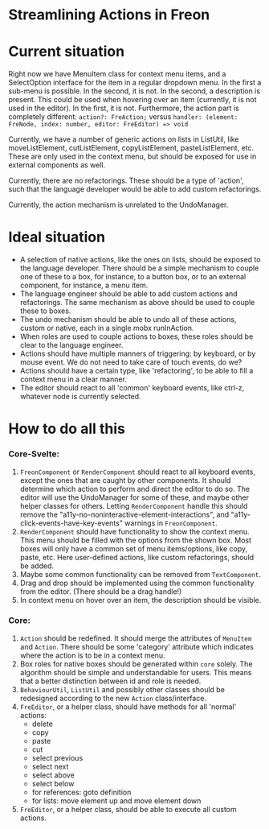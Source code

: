 # Streamlining Actions in Freon
# Current situation
Right now we have MenuItem class for context menu items,
and a SelectOption interface for the item in a regular dropdown menu.
In the first a sub-menu is possible. In the second, it is not.
In the second, a description is present. This could be used when hovering over
an item (currently, it is not used in the editor). In the first, it is not.
Furthermore, the action part is completely different:
`action?: FreAction;` versus `handler: (element: FreNode, index: number, editor: FreEditor) => void`

Currently, we have a number of generic actions on lists in ListUtil, like moveListElement, cutListElement, 
copyListElement, pasteListElement, etc. These are only used in the context menu, but should be exposed for 
use in external components as well.

Currently, there are no refactorings. These should be a type of 'action', such that the language 
developer would be able to add custom refactorings.

Currently, the action mechanism is unrelated to the UndoManager.

# Ideal situation
*  A selection of native actions, like the ones on lists, should be exposed to the language developer.
There should be a simple mechanism to couple one of these to a box, for instance, to a button box, or to an external component,
for instance, a menu item.
* The language engineer should be able to add custom actions and refactorings. The same mechanism as above should be used
to couple these to boxes.
* The undo mechanism should be able to undo all of these actions, custom or native, each in a single mobx runInAction.
* When roles are used to couple actions to boxes, these roles should be clear to the language engineer.
* Actions should have multiple manners of triggering: by keyboard, or by mouse event. We do not need to take care of touch events, do we?
* Actions should have a certain type, like 'refactoring', to be able to fill a context menu in a clear manner. 
* The editor should react to all 'common' keyboard events, like ctrl-z, whatever node is currently selected.

# How to do all this
### Core-Svelte:
1. `FreonComponent` or `RenderComponent` should react to all keyboard events, except the ones that are caught by other components. 
It should determine which action to perform and direct the editor to do so. The editor will use the UndoManager for some of these, and
maybe other helper classes for others. Letting `RenderComponent` handle this should remove the "a11y-no-noninteractive-element-interactions", and
"a11y-click-events-have-key-events" warnings in `FreonComponent`.
2. `RenderComponent` should have functionality to show the context menu. This menu should be filled with the options from the shown box.
Most boxes will only have a common set of menu items/options, like copy, paste, etc. Here user-defined actions, like custom refactorings,
should be added.
3. Maybe some common functionality can be removed from `TextComponent`.
4. Drag and drop should be implemented using the common functionality from the editor. (There should be a drag handle!)
5. In context menu on hover over an item, the description should be visible.

### Core:
1. `Action` should be redefined. It should merge the attributes of `MenuItem` and `Action`. There should be some 'category' attribute 
which indicates where the action is to be in a context menu.
2. Box roles for native boxes should be generated within `core` solely. The algorithm should be simple and understandable for users. This
means that a better distinction between id and role is needed.
3. `BehaviourUtil`, `ListUtil` and possibly other classes should be redesigned according to the new `Action` class/interface.
4. `FreEditor`, or a helper class, should have methods for all 'normal' actions:
   * delete
   * copy
   * paste
   * cut
   * select previous
   * select next
   * select above
   * select below
   * for references: goto definition
   * for lists: move element up and move element down
5. `FreEditor`, or a helper class, should be able to execute all custom actions.
